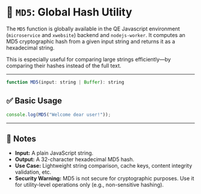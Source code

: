 
# 🔐 `MD5`: Global Hash Utility

The `MD5` function is globally available in the QE Javascript environment (`microservice` and `xwebsite`) backend and `nodejs-worker`. It computes an MD5 cryptographic hash from a given input string and returns it as a hexadecimal string.

This is especially useful for comparing large strings efficiently—by comparing their hashes instead of the full text.

---

```jsx
function MD5(input: string | Buffer): string
```

## ✅ Basic Usage

```jsx
console.log(MD5("Welcome dear user!"));

```

---

## 📘 Notes

- **Input:** A plain JavaScript string.
- **Output:** A 32-character hexadecimal MD5 hash.
- **Use Case:** Lightweight string comparison, cache keys, content integrity validation, etc.
- **Security Warning:** MD5 is not secure for cryptographic purposes. Use it for utility-level operations only (e.g., non-sensitive hashing).
